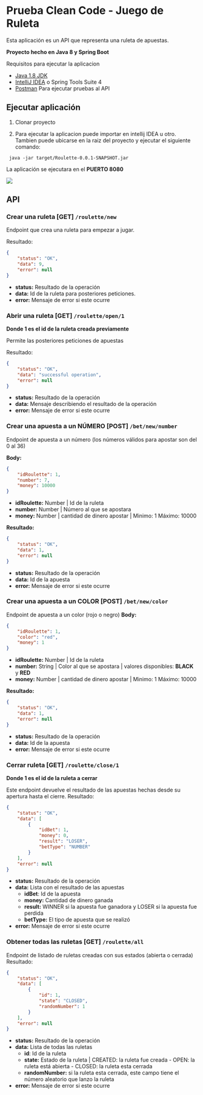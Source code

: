 # Prueba Clean Code - Juego de Ruleta

Esta aplicación es un API que representa una ruleta de apuestas.

**Proyecto hecho en Java 8 y Spring Boot**

Requisitos para ejecutar la aplicacion

- [Java 1.8 JDK](https://www.oracle.com/java/technologies/javase/javase-jdk8-downloads.html "Java 1.8 JDK")
- [IntelliJ IDEA](https://www.jetbrains.com/es-es/idea/ "IntelliJ IDEA") o Spring Tools Suite 4
- [Postman](https://www.postman.com/ "Postman") Para ejecutar pruebas al API

## Ejecutar aplicación

1. Clonar proyecto

2. Para ejecutar la aplicacion puede importar en intellij IDEA u otro.
Tambien puede ubicarse en la raiz del proyecto y ejecutar el siguiente comando:

` java -jar target/Roulette-0.0.1-SNAPSHOT.jar`

La aplicación se ejecutara en el **PUERTO 8080**

![](https://i.ibb.co/ZBRZH65/Captura2.png)

## API

### Crear una ruleta [GET] `/roulette/new`

Endpoint que crea una ruleta para empezar a jugar.

Resultado:
```json
{
    "status": "OK",
    "data": 9, 
    "error": null
}
```
- **status:** Resultado de la operación
- **data:** Id de la ruleta para posteriores peticiones.
- **error:** Mensaje de error si este ocurre

### Abrir una ruleta [GET] `/roulette/open/1` 
**Donde 1 es el id de la ruleta creada previamente**

Permite las posteriores peticiones de apuestas 

Resultado:
```json
{
    "status": "OK",
    "data": "successful operation",
    "error": null
}
```
- **status:** Resultado de la operación
- **data:**  Mensaje describiendo el resultado de la operación
- **error:** Mensaje de error si este ocurre

### Crear una apuesta a un NÚMERO [POST] `/bet/new/number` 
Endpoint de apuesta a un número (los números válidos para apostar son del 0 al 36)

**Body:**
```json
{
    "idRoulette": 1,
    "number": 7,
    "money": 10000
}
```
- **idRoulette:** Number | Id de la ruleta
- **number:** Number | Número al que se apostara
- **money:** Number | cantidad de dinero apostar | Minimo: 1 Máximo: 10000

**Resultado:**
```json
{
    "status": "OK",
    "data": 1,
    "error": null
}
```
- **status:** Resultado de la operación
- **data:** Id de la apuesta
- **error:** Mensaje de error si este ocurre

### Crear una apuesta a un COLOR [POST] `/bet/new/color` 
Endpoint de apuesta a un color (rojo o negro)
**Body:**
```json
{
    "idRoulette": 1,
    "color": "red",
    "money": 1
}
```
- **idRoulette:** Number | Id de la ruleta
- **number:** String | Color al que se apostara | valores disponibles: **BLACK** y **RED**
- **money:** Number | cantidad de dinero apostar | Minimo: 1 Máximo: 10000

**Resultado:**
```json
{
    "status": "OK",
    "data": 1,
    "error": null
}
```
- **status:** Resultado de la operación
- **data:** Id de la apuesta
- **error:** Mensaje de error si este ocurre

### Cerrar ruleta [GET] `/roulette/close/1`
**Donde 1 es el id de la ruleta a cerrar**

Este endpoint devuelve el resultado de las apuestas hechas desde su apertura hasta el cierre.
Resultado:
```json
{
    "status": "OK",
    "data": [
        {
            "idBet": 1,
            "money": 0,
            "result": "LOSER",
            "betType": "NUMBER"
        }
    ],
    "error": null
}
```
- **status:** Resultado de la operación
- **data:** Lista con el resultado de las apuestas
	-  **idBet**: Id de la apuesta
	-  **money:** Cantidad de dinero ganada
	-  **result:** WINNER si la apuesta fue ganadora y LOSER si la apuesta fue perdida
	-  **betType:** El tipo de apuesta que se realizó
- **error:** Mensaje de error si este ocurre

### Obtener todas las ruletas [GET] `/roulette/all`

Endpoint de listado de ruletas creadas con sus estados (abierta o cerrada)
Resultado:
```json
{
    "status": "OK",
    "data": [
        {
            "id": 1,
            "state": "CLOSED",
            "randomNumber": 1
        }
    ],
    "error": null
}
```
- **status:** Resultado de la operación
- **data:** Lista de todas las ruletas
	-  **id**: Id de la ruleta
	-  **state:** Estado de la ruleta | CREATED: la ruleta fue creada - OPEN: la ruleta está abierta - CLOSED: la ruleta esta cerrada 
	-  **randomNumber:** si la ruleta esta cerrada, este campo tiene el número aleatorio que lanzo la ruleta
- **error:** Mensaje de error si este ocurre
